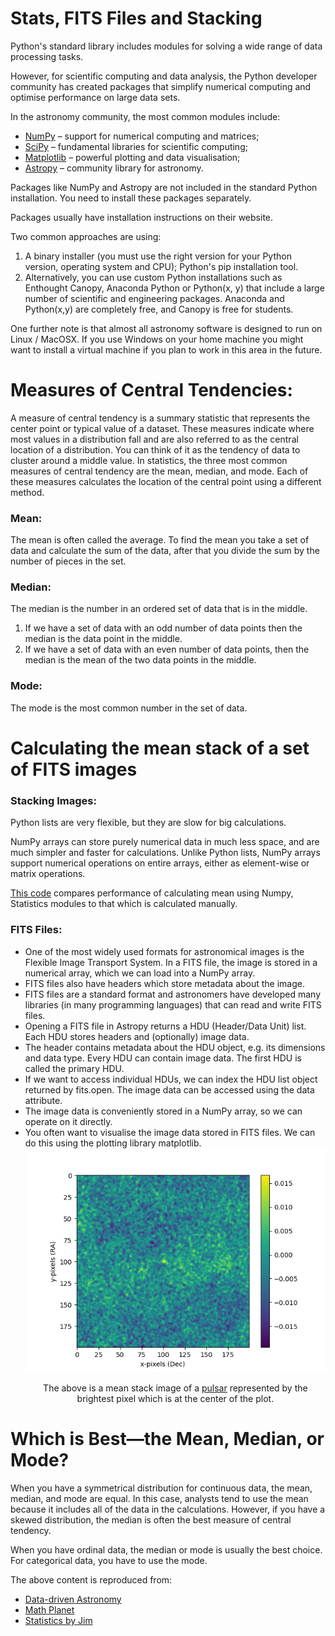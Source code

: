 <h1> Stats, FITS Files and Stacking</h1>
<p>Python's standard library includes modules for solving a wide range of data processing tasks.</p>
<p>However, for scientific computing and data analysis, the Python developer community has created packages that simplify numerical computing and optimise performance on large data sets.</p>

<p>In the astronomy community, the most common modules include:
<ul><li><a href="http://www.numpy.org/">NumPy</a> – support for numerical computing and matrices;</li>
<li><a href="http://www.scipy.org/">SciPy</a> – fundamental libraries for scientific computing;</li>
<li><a href="http://www.matplotlib.org/">Matplotlib</a> – powerful plotting and data visualisation;</li>
<li><a href="http://www.astropy.org/">Astropy</a> – community library for astronomy.</li></ul>

<p>Packages like NumPy and Astropy are not included in the standard Python installation. You need to install these packages separately.</p>

<p>Packages usually have installation instructions on their website.</p>

<p>Two common approaches are using:</p>

<ol><li>A binary installer (you must use the right version for your Python version, operating system and CPU);
Python's pip installation tool.</li>
<li>Alternatively, you can use custom Python installations such as Enthought Canopy, Anaconda Python or Python(x, y) that include a large number of scientific and engineering packages. Anaconda and Python(x,y) are completely free, and Canopy is free for students.</li></ol>

<p>One further note is that almost all astronomy software is designed to run on Linux / MacOSX. If you use Windows on your home machine you might want to install a virtual machine if you plan to work in this area in the future.</p>

<h1>Measures of Central Tendencies:</h1>
<p>A measure of central tendency is a summary statistic that represents the center point or typical value of a dataset. These measures indicate where most values in a distribution fall and are also referred to as the central location of a distribution. You can think of it as the tendency of data to cluster around a middle value. In statistics, the three most common measures of central tendency are the mean, median, and mode. Each of these measures calculates the location of the central point using a different method.<p>
<h3>Mean:</h3>
<p>The mean is often called the average. To find the mean you take a set of data and calculate the sum of the data, after that you divide the sum by the number of pieces in the set.</p>
<h3>Median:</h3>
<p>The median is the number in an ordered set of data that is in the middle.</p>

<ol><li>If we have a set of data with an odd number of data points then the median is the data point in the middle.</li>
<li>If we have a set of data with an even number of data points, then the median is the mean of the two data points in the middle.</li></ol>

<h3>Mode:</h3>
<p>The mode is the most common number in the set of data.</p>

<h1>Calculating the mean stack of a set of FITS images</h1>
<h3>Stacking Images:</h3>
<p>Python lists are very flexible, but they are slow for big calculations.</p>

<p>NumPy arrays can store purely numerical data in much less space, and are much simpler and faster for calculations. Unlike Python lists, NumPy arrays support numerical operations on entire arrays, either as element-wise or matrix operations.</p>
<p><a href="mean.py">This code</a> compares performance of calculating mean using Numpy, Statistics modules to that which is calculated manually.</p> 
<h3>FITS Files:</h3>
<ul><li>One of the most widely used formats for astronomical images is the Flexible Image Transport System. In a FITS file, the image is stored in a numerical array, which we can load into a NumPy array.</li>
<li>FITS files also have headers which store metadata about the image.</li>
<li>FITS files are a standard format and astronomers have developed many libraries (in many programming languages) that can read and write FITS files.</li>
<li>Opening a FITS file in Astropy returns a HDU (Header/Data Unit) list. Each HDU stores headers and (optionally) image data.</li>
<li>The header contains metadata about the HDU object, e.g. its dimensions and data type. Every HDU can contain image data. The first HDU is called the primary HDU.</li>
<li>If we want to access individual HDUs, we can index the HDU list object returned by fits.open. The image data can be accessed using the data attribute.</li>
<li>The image data is conveniently stored in a NumPy array, so we can operate on it directly.</li>
<li>You often want to visualise the image data stored in FITS files. We can do this using the plotting library matplotlib.
<div align="center">
<img src="../images/figure1.png" hieght=500 width=500>
<p>The above is a mean stack image of a <a href="https://www.youtube.com/watch?v=-335gUOvdhA">pulsar</a> represented by the brightest pixel which is at the center of the plot.</p>
</div> 
</ul>
<h1>Which is Best—the Mean, Median, or Mode?</h1>
<p>When you have a symmetrical distribution for continuous data, the mean, median, and mode are equal. In this case, analysts tend to use the mean because it includes all of the data in the calculations. However, if you have a skewed distribution, the median is often the best measure of central tendency.</p>

<p>When you have ordinal data, the median or mode is usually the best choice. For categorical data, you have to use the mode.</p>

<footer> The above content is reproduced from:
<ul><li><a href="https://www.coursera.org/learn/data-driven-astronomy">Data-driven Astronomy</a></li>
<li><a href="https://www.mathplanet.com/education/pre-algebra/probability-and-statistic/the-mean-the-median-and-the-mode">Math Planet</a></li>
<li><a href="https://statisticsbyjim.com/basics/measures-central-tendency-mean-median-mode/">Statistics by Jim</a></li>

</ul>